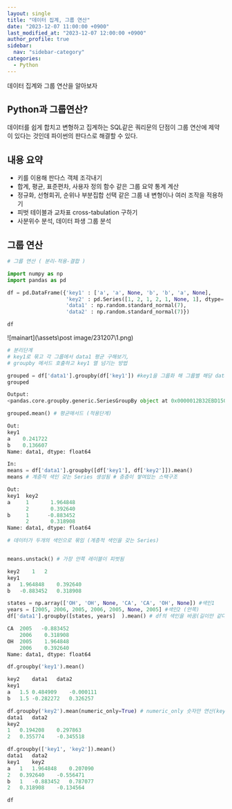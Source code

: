 ```yaml
---
layout: single
title: "데이터 집계, 그룹 연산"
date: "2023-12-07 11:00:00 +0900"
last_modified_at: "2023-12-07 12:00:00 +0900"
author_profile: true
sidebar:
  nav: "sidebar-category"
categories:
  - Python
---
```


데이터 집계와 그룹 연산을 알아보자<br>

## Python과 그룹연산?
데이터를 쉽게 합치고 변형하고 집계하는 SQL같은 쿼리문의 단점이 그룹 연산에 제약이 있다는 것인데 파이썬의 판다스로 해결할 수 있다.

## 내용 요약
- 키를 이용해 판다스 객체 조각내기
- 합계, 평균, 표준편차, 사용자 정의 함수 같은 그룹 요약 통계 계산
- 정규화, 선형회귀, 순위나 부분집합 선택 같은 그룹 내 변형이나 여러 조작을 적용하기
- 피벗 테이블과 교차표 cross-tabulation  구하기
- 사분위수 분석, 데이터 파생 그룹 분석

## 그룹 연산
```python
# 그룹 연산 ( 분리-적용-결합 )

import numpy as np
import pandas as pd

df = pd.DataFrame({'key1' : ['a', 'a', None, 'b', 'b', 'a', None],
                   'key2' : pd.Series([1, 2, 1, 2, 1, None, 1], dtype='Int64'), # 판다스객체는 None값이 NA로 표시됨
                   'data1' : np.random.standard_normal(7),
                   'data2' : np.random.standard_normal(7)})

df
```
![mainart](\assets\post image/231207\1.png)<br>

```python
# 분리단계
# key1로 묶고 각 그룹에서 data1 평균 구해보기, 
# groupby 메서드 호출하고 key1 열 넘기는 방법

grouped = df['data1'].groupby(df['key1']) #key1을 그룹화 해 그룹별 해당 data1값 분리
grouped

Output:
<pandas.core.groupby.generic.SeriesGroupBy object at 0x0000012B32EBD150>

grouped.mean() # 평균매서드 (적용단계)

Out:
key1
a    0.241722
b    0.136607
Name: data1, dtype: float64

In:
means = df['data1'].groupby([df['key1'], df['key2']]).mean()
means # 계층적 색인 갖는 Series 생성됨 # 층층이 쌓여있는 스택구조

Out:
key1  key2
a     1       1.964848
      2       0.392640
b     1      -0.883452
      2       0.318908
Name: data1, dtype: float64

# 데이터가 두개의 색인으로 묶임 (계층적 색인을 갖는 Series)


means.unstack() # 가장 안쪽 레이블이 피벗됨

key2	1	2
key1		
a	1.964848	0.392640
b	-0.883452	0.318908
```
```python
states = np.array(['OH', 'OH', None, 'CA', 'CA', 'OH', None]) #색인1
years = [2005, 2006, 2005, 2006, 2005, None, 2005] #색인2 (안쪽)
df['data1'].groupby([states, years]  ).mean() # df의 색인을 바꿈(길이만 같다면)

CA  2005   -0.883452
    2006    0.318908
OH  2005    1.964848
    2006    0.392640
Name: data1, dtype: float64

df.groupby('key1').mean()

key2	data1	data2
key1			
a	1.5	0.484909	-0.000111
b	1.5	-0.282272	0.326257

df.groupby('key2').mean(numeric_only=True) # numeric_only 숫자만 연산(key1 안나오는 이유)
data1	data2
key2		
1	0.194208	0.297863
2	0.355774	-0.345518

df.groupby(['key1', 'key2']).mean()
data1	data2
key1	key2		
a	1	1.964848	0.207090
2	0.392640	-0.556471
b	1	-0.883452	0.787077
2	0.318908	-0.134564

df
```